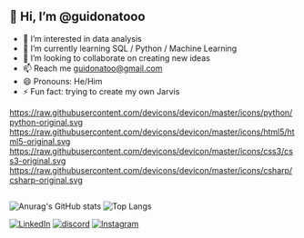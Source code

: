 ## 👋 Hi, I’m @guidonatooo ##


- 👀 I’m interested in data analysis
- 🌱 I’m currently learning SQL / Python / Machine Learning 
- 💞️ I’m looking to collaborate on creating new ideas
- 📫 Reach me guidonatoo@gmail.com
- 😄 Pronouns: He/Him
- ⚡ Fun fact: trying to create my own Jarvis

https://raw.githubusercontent.com/devicons/devicon/master/icons/python/python-original.svg
https://raw.githubusercontent.com/devicons/devicon/master/icons/html5/html5-original.svg
https://raw.githubusercontent.com/devicons/devicon/master/icons/css3/css3-original.svg
https://raw.githubusercontent.com/devicons/devicon/master/icons/csharp/csharp-original.svg

## ##
![Anurag's GitHub stats](https://github-readme-stats.vercel.app/api?username=guidonatooo&show_icons=true&theme=merko)
![Top Langs](https://github-readme-stats.vercel.app/api/top-langs/?username=guidonatooo&langs_count=8)



[![LinkedIn](https://img.shields.io/badge/LinkedIn-0077B5?style=for-the-badge&logo=linkedin&logoColor=white)](https://www.linkedin.com/in/guilherme-donato-moraes-da-silva-jardim-780405b5/)
[![discord](https://img.shields.io/badge/Discord-7289DA?style=for-the-badge&logo=discord&logoColor=white)](http://discordapp.com/users/633051273918414869)
[![Instagram](https://img.shields.io/badge/Instagram-E4405F?style=for-the-badge&logo=instagram&logoColor=white)](https://www.instagram.com/guidonatooo/profilecard/?igsh=MXA4MjdiOW81Zjlmbw==)
